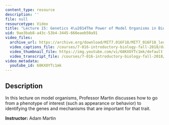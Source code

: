 ```yaml
---
content_type: resource
description: ''
file: null
resourcetype: Video
title: "Lecture 15: Genetics 4\u2014The Power of Model Organisms in Biological Discovery"
uid: 9ae3bab8-a43c-53b4-3445-666eaeb50a91
video_files:
  archive_url: https://archive.org/download/MIT7.016F18/MIT7_016F18_lec15_300k.mp4
  video_captions_file: /courses/7-016-introductory-biology-fall-2018/daa1cb3052545cfebc9b52ac9644b459_68KXOYTc1mk.vtt
  video_thumbnail_file: https://img.youtube.com/vi/68KXOYTc1mk/default.jpg
  video_transcript_file: /courses/7-016-introductory-biology-fall-2018/ea8fa7e5a4fb99b092966fbf49cf8d23_68KXOYTc1mk.pdf
video_metadata:
  youtube_id: 68KXOYTc1mk
---
```


Description
-----------

In this lecture on model organisms, Professor Martin discusses how to go from a phenotype of interest (such as appearance or behavior) to identifying the genes and mechanisms that are important for that trait.

**Instructor:** Adam Martin